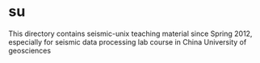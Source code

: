 # su
This directory contains seismic-unix teaching material since Spring 2012, especially for seismic data processing lab course in China University of geosciences
